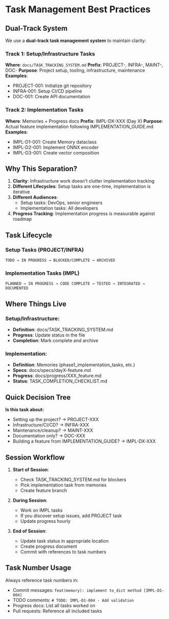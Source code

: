 # Task Management Best Practices

## Dual-Track System

We use a **dual-track task management system** to maintain clarity:

### Track 1: Setup/Infrastructure Tasks
**Where**: `docs/TASK_TRACKING_SYSTEM.md`
**Prefix**: PROJECT-, INFRA-, MAINT-, DOC-
**Purpose**: Project setup, tooling, infrastructure, maintenance
**Examples**:
- PROJECT-001: Initialize git repository
- INFRA-001: Setup CI/CD pipeline
- DOC-001: Create API documentation

### Track 2: Implementation Tasks  
**Where**: Memories + Progress docs
**Prefix**: IMPL-DX-XXX (Day X)
**Purpose**: Actual feature implementation following IMPLEMENTATION_GUIDE.md
**Examples**:
- IMPL-D1-001: Create Memory dataclass
- IMPL-D2-001: Implement ONNX encoder
- IMPL-D3-001: Create vector composition

## Why This Separation?

1. **Clarity**: Infrastructure work doesn't clutter implementation tracking
2. **Different Lifecycles**: Setup tasks are one-time, implementation is iterative
3. **Different Audiences**: 
   - Setup tasks: DevOps, senior engineers
   - Implementation tasks: All developers
4. **Progress Tracking**: Implementation progress is measurable against roadmap

## Task Lifecycle

### Setup Tasks (PROJECT/INFRA)
```
TODO → IN PROGRESS → BLOCKED/COMPLETE → ARCHIVED
```

### Implementation Tasks (IMPL)
```
PLANNED → IN PROGRESS → CODE COMPLETE → TESTED → INTEGRATED → DOCUMENTED
```

## Where Things Live

### Setup/Infrastructure:
- **Definition**: docs/TASK_TRACKING_SYSTEM.md
- **Progress**: Update status in the file
- **Completion**: Mark complete and archive

### Implementation:
- **Definition**: Memories (phase1_implementation_tasks, etc.)
- **Specs**: docs/specs/dayX-feature.md
- **Progress**: docs/progress/XXX_feature.md
- **Status**: TASK_COMPLETION_CHECKLIST.md

## Quick Decision Tree

**Is this task about:**
- Setting up the project? → PROJECT-XXX
- Infrastructure/CI/CD? → INFRA-XXX  
- Maintenance/cleanup? → MAINT-XXX
- Documentation only? → DOC-XXX
- Building a feature from IMPLEMENTATION_GUIDE? → IMPL-DX-XXX

## Session Workflow

1. **Start of Session**:
   - Check TASK_TRACKING_SYSTEM.md for blockers
   - Pick implementation task from memories
   - Create feature branch

2. **During Session**:
   - Work on IMPL tasks
   - If you discover setup issues, add PROJECT task
   - Update progress hourly

3. **End of Session**:
   - Update task status in appropriate location
   - Create progress document
   - Commit with references to task numbers

## Task Number Usage

Always reference task numbers in:
- Commit messages: `feat(memory): implement to_dict method [IMPL-D1-004]`
- TODO comments: `# TODO: IMPL-D1-004 - Add validation`
- Progress docs: List all tasks worked on
- Pull requests: Reference all included tasks